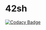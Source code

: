 # 42sh
[![Codacy Badge](https://app.codacy.com/project/badge/Grade/cb272637de3e4602abaaba4bf2cc7e2d)](https://app.codacy.com/gh/Function-ptr/42sh/dashboard?utm_source=gh&utm_medium=referral&utm_content=&utm_campaign=Badge_grade)
